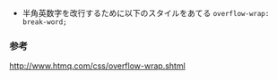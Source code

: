 - 半角英数字を改行するために以下のスタイルをあてる
`overflow-wrap: break-word;`

### 参考
http://www.htmq.com/css/overflow-wrap.shtml